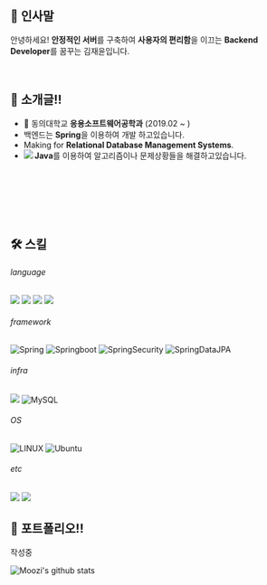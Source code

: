 ## 👋 인사말
<p align='left'>
  안녕하세요! <b>안정적인 서버</b>를 구축하여 <b>사용자의 편리함</b>을 이끄는 <b>Backend Developer</b>를 꿈꾸는 김재윤입니다.
</p>
<br/>

## 👯 소개글!!
* 🏫 동의대학교 **응용소프트웨어공학과** (2019.02 ~ )
* 백엔드는 **Spring**을 이용하여 개발 하고있습니다.
* Making for **Relational Database Management Systems**.
* **Java**를 이용하여 알고리즘이나 문제상황들을 해결하고있습니다.
<a href="https://solved.ac/20193111"><img align="left" src="http://mazassumnida.wtf/api/v2/generate_badge?boj=20193111&theme=dark"/></a>
<br><br><br><br><br><br><br>
## 🛠️ 스킬
###### language
<p>
  <img src="https://img.shields.io/badge/java-007396?style=flat-square&logo=java&logoColor=white"/>
  <img src="https://img.shields.io/badge/Python-3776AB?style=flat-square&logo=Python&logoColor=white"/>
  <img src="https://img.shields.io/badge/C-A8B9CC?style=flat-square&logo=C&logoColor=white"/>
  <img src="https://img.shields.io/badge/C++-00599C?style=flat-square&logo=C%2B%2B&logoColor=white"/>
</p>

###### framework
<p>
  <img alt="Spring" src="https://img.shields.io/badge/Spring-6DB33F?style=flat-square&logo=spring&logoColor=white" /> 
  <img alt="Springboot" src="https://img.shields.io/badge/SpringBoot-6DB33F?style=flat-square&logo=SpringBoot&logoColor=white"/>
  <img alt="SpringSecurity" src="https://img.shields.io/badge/SpringSecurity-6DB33F?style=flat-square&logo=SpringSecurity&logoColor=white"/>
  <img alt="SpringDataJPA" src="https://img.shields.io/badge/SpringDataJPA-6DB33F?style=flat-square&logo=SpringDataJPA&logoColor=white"/>
</p>

###### infra
<p>
  <img src="https://img.shields.io/badge/Docker-2496ED?style=flat-square&logo=Docker&logoColor=white"/>
  <img alt="MySQL" src="https://img.shields.io/badge/MySQL-00000F?style=flat-square&logo=mysql&logoColor=white" />  
</p>

###### OS
<p>
  <img alt="LINUX" src="https://img.shields.io/badge/Linux-FCC624?style=flat-square&logo=linux&logoColor=black" />
  <img alt="Ubuntu" src="https://img.shields.io/badge/Ubuntu-E95420?style=flat-square&logo=ubuntu&logoColor=white" />
</p>

###### etc
<p>
  <img src="https://img.shields.io/badge/Git-F05032?style=flat-square&logo=git&logoColor=white"/>
  <img src="https://img.shields.io/badge/Notion-000000?style=flat-square&logo=Notion&logoColor=white"/>
</p>

## 🎯 포트폴리오!!
<p>
  작성중
</p>

![Moozi's github stats](https://github-readme-stats.vercel.app/api?username=MooziKim&hide=["issues"]&show_icons=true)
